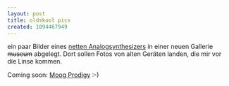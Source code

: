 ```yaml
---
layout: post
title: oldskool pics
created: 1094467949
---
```

ein paar Bilder eines [netten Analogsynthesizers][] in einer neuen
Gallerie <del>museum</del> abgelegt. Dort sollen Fotos von alten Geräten
landen, die mir vor die Linse kommen.

Coming soon: [Moog Prodigy][] :-)

  [netten Analogsynthesizers]: http://www.synthmuseum.com/arp/arpsolus01.html
  [Moog Prodigy]: http://www.synthmuseum.com/moog/mooprodigy01.html
